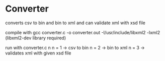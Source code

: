 # Converter
 converts csv to bin and bin to xml and can validate xml with xsd file
 
 compile with gcc converter.c -o converter.out -I/usr/include/libxml2 -lxml2
 (libxml2-dev library required)
 
 run with converter.c <src file> <dest file > n
 n = 1 -> csv to bin
 n = 2 -> bin to xml
 n = 3 -> validates xml with given xsd file
